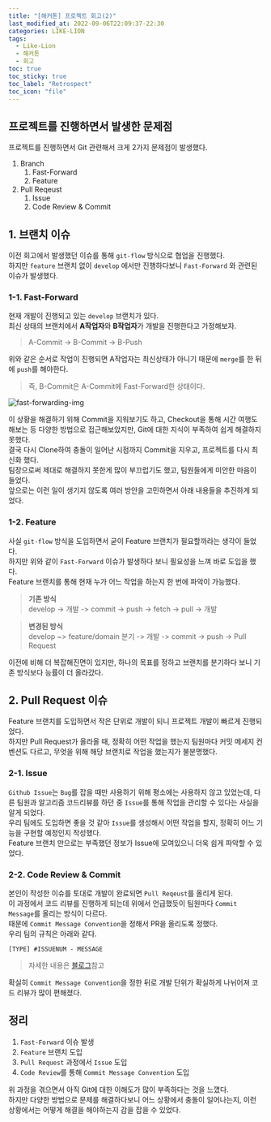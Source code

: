 ```yaml
---
title: "[해커톤] 프로젝트 회고(2)"
last_modified_at: 2022-09-06T22:09:37-22:30
categories: LIKE-LION
tags:
  - Like-Lion
  - 해커톤
  - 회고
toc: true
toc_sticky: true
toc_label: "Retrospect"
toc_icon: "file"
---
```

## 프로젝트를 진행하면서 발생한 문제점
프로젝트를 진행하면서 Git 관련해서 크게 2가지 문제점이 발생했다.
1. Branch
    1. Fast-Forward
    2. Feature
2. Pull Reqeust
    1. Issue
    2. Code Review & Commit

## 1. 브랜치 이슈
이전 회고에서 발생했던 이슈를 통해 `git-flow` 방식으로 협업을 진행했다.<br>
하지만 `feature` 브랜치 없이 `develop` 에서만 진행하다보니 `Fast-Forward` 와 관련된 이슈가 발생했다.

### 1-1. Fast-Forward
현재 개발이 진행되고 있는 `develop` 브랜치가 있다.<br>
최신 상태의 브랜치에서 **A작업자**와 **B작업자**가 개발을 진행한다고 가정해보자.<br>

> A-Commit -> B-Commit -> B-Push

위와 같은 순서로 작업이 진행되면 A작업자는 최신상태가 아니기 때문에 `merge`를 한 뒤에 `push`를 해야한다.

> 즉, B-Commit은 A-Commit에 Fast-Forward한 상태이다.

![fast-forwarding-img](https://user-images.githubusercontent.com/82663161/209673610-eba98e23-ecee-4ee1-a4be-d04a44e7b722.png)

이 상황을 해결하기 위해 Commit을 지워보기도 하고, Checkout을 통해 시간 여행도 해보는 등 다양한 방법으로 접근해보았지만, Git에 대한 지식이 부족하여 쉽게 해결하지 못했다.<br>
결국 다시 Clone하여 충돌이 일어난 시점까지 Commit을 지우고, 프로젝트를 다시 최신화 했다.<br>
팀장으로써 제대로 해결하지 못한게 많이 부끄럽기도 했고, 팀원들에게 미안한 마음이 들었다.<br>
앞으로는 이런 일이 생기지 않도록 여러 방안을 고민하면서 아래 내용들을 추진하게 되었다.

### 1-2. Feature
사실 `git-flow` 방식을 도입하면서 굳이 Feature 브랜치가 필요할까라는 생각이 들었다.<br>
하지만 위와 같이 `Fast-Forward` 이슈가 발생하다 보니 필요성을 느껴 바로 도입을 했다.<br>
Feature 브랜치를 통해 현재 누가 어느 작업을 하는지 한 번에 파악이 가능했다.<br>
> **기존 방식**<br>
> develop -> 개발 -> commit -> push -> fetch -> pull -> 개발

> **변경된 방식**<br>
> develop ~> feature/domain 분기 -> 개발 -> commit -> push -> Pull Request

이전에 비해 더 복잡해진면이 있지만, 하나의 목표를 정하고 브랜치를 분기하다 보니 기존 방식보다 능률이 더 올라갔다.

## 2. Pull Request 이슈
Feature 브랜치를 도입하면서 작은 단위로 개발이 되니 프로젝트 개발이 빠르게 진행되었다.<br>
하지만 Pull Request가 올라올 때, 정확히 어떤 작업을 했는지 팀원마다 커밋 메세지 컨벤션도 다르고, 무엇을 위해 해당 브랜치로 작업을 했는지가 불분명했다.

### 2-1. Issue
`Github Issue`는 `Bug`를 잡을 때만 사용하기 위해 평소에는 사용하지 않고 있었는데, 다른 팀원과 알고리즘 코드리뷰를 하던 중 `Issue`를 통해 작업을 관리할 수 있다는 사실을 알게 되었다.<br>
우리 팀에도 도입하면 좋을 것 같아 `Issue`를 생성해서 어떤 작업을 할지, 정확히 어느 기능을 구현할 예정인지 작성했다.<br>
Feature 브랜치 만으로는 부족했던 정보가 Issue에 모여있으니 더욱 쉽게 파악할 수 있었다.<br>

### 2-2. Code Review & Commit
본인이 작성한 이슈를 토대로 개발이 완료되면 `Pull Reqeust`를 올리게 된다.<br>
이 과정에서 코드 리뷰를 진행하게 되는데 위에서 언급했듯이 팀원마다 `Commit Message`를 올리는 방식이 다르다.<br>
때문에 `Commit Message Convention`을 정해서 PR을 올리도록 정했다.<br>
우리 팀의 규칙은 아래와 같다.
```
[TYPE] #ISSUENUM - MESSAGE
```
> 자세한 내용은 [블로그](https://mini-min-dev.tistory.com/58)참고

확실히 `Commit Message Convention`을 정한 뒤로 개발 단위가 확실하게 나뉘어져 코드 리뷰가 많이 편해졌다.

## 정리
1. `Fast-Forward` 이슈 발생
2. `Feature` 브랜치 도입
3. `Pull Request` 과정에서 `Issue` 도입
4. `Code Review`를 통해 `Commit Message Convention` 도입

위 과정을 겪으면서 아직 Git에 대한 이해도가 많이 부족하다는 것을 느꼈다.<br>
하지만 다양한 방법으로 문제를 해결하다보니 어느 상황에서 충돌이 일어나는지, 이런 상황에서는 어떻게 해결을 해야하는지 감을 잡을 수 있었다.<br>